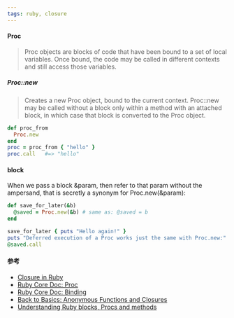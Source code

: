 ```yaml
---
tags: ruby, closure
---
```


#### Proc

> Proc objects are blocks of code that have been bound to a set of local variables. Once bound, the code may be called in different contexts and still access those variables.

##### Proc::new

> Creates a new Proc object, bound to the current context. Proc::new may be called without a block only within a method with an attached block, in which case that block is converted to the Proc object.

```ruby
def proc_from
  Proc.new
end
proc = proc_from { "hello" }
proc.call   #=> "hello"
```

#### block

When we pass a block &param, then refer to that param without the ampersand, that is secretly a synonym for Proc.new(&param):

```ruby
def save_for_later(&b)
  @saved = Proc.new(&b) # same as: @saved = b
end

save_for_later { puts "Hello again!" }
puts "Deferred execution of a Proc works just the same with Proc.new:"
@saved.call
```

#### 参考

*   [Closure in Ruby](https://innig.net/software/ruby/closures-in-ruby)
*   [Ruby Core Doc: Proc](http://ruby-doc.org/core-2.2.4/Proc.html)
*   [Ruby Core Doc: Binding](http://ruby-doc.org/core-2.2.4/Binding.html)
*   [Back to Basics: Anonymous Functions and Closures](https://robots.thoughtbot.com/back-to-basics-anonymous-functions-and-closures)
*   [Understanding Ruby blocks, Procs and methods](http://eli.thegreenplace.net/2006/04/18/understanding-ruby-blocks-procs-and-methods/)
